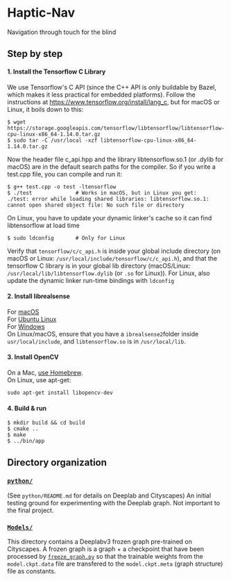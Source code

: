 # Haptic-Nav
Navigation through touch for the blind

## Step by step

#### 1. Install the Tensorflow C Library
We use Tensorflow's C API (since the C++ API is only buildable by Bazel, which makes it less practical for embedded platforms). Follow the instructions at <https://www.tensorflow.org/install/lang_c>, but for macOS or Linux, it boils down to this:

```
$ wget https://storage.googleapis.com/tensorflow/libtensorflow/libtensorflow-cpu-linux-x86_64-1.14.0.tar.gz
$ sudo tar -C /usr/local -xzf libtensorflow-cpu-linux-x86_64-1.14.0.tar.gz
```
Now the header file c_api.hpp and the library libtensorflow.so.1 (or .dylib for macOS) are in the default search paths for the compiler. So if you write a test.cpp file, you can compile and run it:
```
$ g++ test.cpp -o test -ltensorflow
$ ./test              # Works in macOS, but in Linux you get:
./test: error while loading shared libraries: libtensorflow.so.1: cannot open shared object file: No such file or directory
```
On Linux, you have to update your dynamic linker's cache so it can find libtensorflow at load time
```
$ sudo ldconfig       # Only for Linux
```

Verify that `tensorflow/c/c_api.h` is inside your global include directory (on macOS or Linux: `/usr/local/include/tensorflow/c/c_api.h`), and that the tensorflow C library is in your global lib directory (macOS/Linux: `/usr/local/lib/libtensorflow.dylib` (or `.so` for Linux)). For Linux, also update the dynamic linker run-time bindings with `ldconfig` 


#### 2. Install librealsense
For [macOS](https://github.com/IntelRealSense/librealsense/blob/master/doc/installation_osx.md)  
For [Ubuntu Linux](https://github.com/IntelRealSense/librealsense/blob/master/doc/installation.md)  
For [Windows](https://github.com/IntelRealSense/librealsense/blob/master/doc/installation_windows.md)  
On Linux/macOS, ensure that you have a `ibrealsense2`folder inside `usr/local/include`, and `libtensorflow.so` is in `/usr/local/lib`. 

#### 3. Install OpenCV
On a Mac, [use Homebrew](https://www.pyimagesearch.com/2016/12/19/install-opencv-3-on-macos-with-homebrew-the-easy-way/).  
On Linux, use apt-get:
```
sudo apt-get install libopencv-dev
```
#### 4. Build & run
```
$ mkdir build && cd build
$ cmake ..
$ make
$ ../bin/app
```

## Directory organization

### [`python/`](https://github.com/fullprocess/Haptic-Nav/tree/master/python)
(See `python/README.md` for details on Deeplab and Cityscapes) An initial testing ground for experimenting with the Deeplab graph. Not important to the final project. 

### [`Models/`](https://github.com/fullprocess/Haptic-Nav/tree/master/Models)
This directory contains a Deeplabv3 frozen graph pre-trained on Cityscapes. A frozen graph is a graph + a checkpoint that have been processed by [`freeze_graph.py`](https://github.com/tensorflow/tensorflow/blob/9849fde5e7b4da4b630ffbc517fad68b2b811c0c/tensorflow/python/tools/freeze_graph.py) so that the trainable weights from the `model.ckpt.data` file are transfered to the `model.ckpt.meta` (graph structure) file as constants. 

